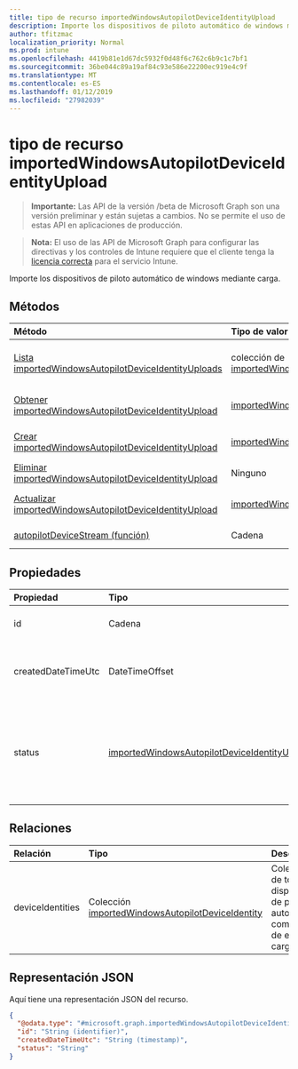 ```yaml
---
title: tipo de recurso importedWindowsAutopilotDeviceIdentityUpload
description: Importe los dispositivos de piloto automático de windows mediante carga.
author: tfitzmac
localization_priority: Normal
ms.prod: intune
ms.openlocfilehash: 4419b81e1d67dc5932f0d48f6c762c6b9c1c7bf1
ms.sourcegitcommit: 36be044c89a19af84c93e586e22200ec919e4c9f
ms.translationtype: MT
ms.contentlocale: es-ES
ms.lasthandoff: 01/12/2019
ms.locfileid: "27982039"
---
```

# <a name="importedwindowsautopilotdeviceidentityupload-resource-type"></a>tipo de recurso importedWindowsAutopilotDeviceIdentityUpload

> **Importante:** Las API de la versión /beta de Microsoft Graph son una versión preliminar y están sujetas a cambios. No se permite el uso de estas API en aplicaciones de producción.

> **Nota:** El uso de las API de Microsoft Graph para configurar las directivas y los controles de Intune requiere que el cliente tenga la [licencia correcta](https://go.microsoft.com/fwlink/?linkid=839381) para el servicio Intune.

Importe los dispositivos de piloto automático de windows mediante carga.
## <a name="methods"></a>Métodos
|Método|Tipo de valor devuelto|Descripción|
|:---|:---|:---|
|[Lista importedWindowsAutopilotDeviceIdentityUploads](../api/intune-enrollment-importedwindowsautopilotdeviceidentityupload-list.md)|colección de [importedWindowsAutopilotDeviceIdentityUpload](../resources/intune-enrollment-importedwindowsautopilotdeviceidentityupload.md)|Propiedades de la lista y relaciones de los objetos [importedWindowsAutopilotDeviceIdentityUpload](../resources/intune-enrollment-importedwindowsautopilotdeviceidentityupload.md) .|
|[Obtener importedWindowsAutopilotDeviceIdentityUpload](../api/intune-enrollment-importedwindowsautopilotdeviceidentityupload-get.md)|[importedWindowsAutopilotDeviceIdentityUpload](../resources/intune-enrollment-importedwindowsautopilotdeviceidentityupload.md)|Leer las propiedades y las relaciones del objeto [importedWindowsAutopilotDeviceIdentityUpload](../resources/intune-enrollment-importedwindowsautopilotdeviceidentityupload.md) .|
|[Crear importedWindowsAutopilotDeviceIdentityUpload](../api/intune-enrollment-importedwindowsautopilotdeviceidentityupload-create.md)|[importedWindowsAutopilotDeviceIdentityUpload](../resources/intune-enrollment-importedwindowsautopilotdeviceidentityupload.md)|Crear un nuevo objeto [importedWindowsAutopilotDeviceIdentityUpload](../resources/intune-enrollment-importedwindowsautopilotdeviceidentityupload.md) .|
|[Eliminar importedWindowsAutopilotDeviceIdentityUpload](../api/intune-enrollment-importedwindowsautopilotdeviceidentityupload-delete.md)|Ninguno|Elimina un [importedWindowsAutopilotDeviceIdentityUpload](../resources/intune-enrollment-importedwindowsautopilotdeviceidentityupload.md).|
|[Actualizar importedWindowsAutopilotDeviceIdentityUpload](../api/intune-enrollment-importedwindowsautopilotdeviceidentityupload-update.md)|[importedWindowsAutopilotDeviceIdentityUpload](../resources/intune-enrollment-importedwindowsautopilotdeviceidentityupload.md)|Actualizar las propiedades de un objeto [importedWindowsAutopilotDeviceIdentityUpload](../resources/intune-enrollment-importedwindowsautopilotdeviceidentityupload.md) .|
|[autopilotDeviceStream (función)](../api/intune-enrollment-importedwindowsautopilotdeviceidentityupload-autopilotdevicestream.md)|Cadena|Crear una solicitud de carga con la secuencia de dispositivo de piloto automático en ella.|

## <a name="properties"></a>Propiedades
|Propiedad|Tipo|Descripción|
|:---|:---|:---|
|id|Cadena|El GUID para el objeto|
|createdDateTimeUtc|DateTimeOffset|Fecha y hora cuando se crea la entidad.|
|status|[importedWindowsAutopilotDeviceIdentityUploadStatus](../resources/intune-enrollment-importedwindowsautopilotdeviceidentityuploadstatus.md)|Estado de la carga. Los valores posibles son: `noUpload`, `pending`, `complete` y `error`.|

## <a name="relationships"></a>Relaciones
|Relación|Tipo|Descripción|
|:---|:---|:---|
|deviceIdentities|Colección [importedWindowsAutopilotDeviceIdentity](../resources/intune-enrollment-importedwindowsautopilotdeviceidentity.md)|Colección de todos los dispositivos de piloto automático como parte de esta carga.|

## <a name="json-representation"></a>Representación JSON
Aquí tiene una representación JSON del recurso.
<!-- {
  "blockType": "resource",
  "keyProperty": "id",
  "@odata.type": "microsoft.graph.importedWindowsAutopilotDeviceIdentityUpload"
}
-->
``` json
{
  "@odata.type": "#microsoft.graph.importedWindowsAutopilotDeviceIdentityUpload",
  "id": "String (identifier)",
  "createdDateTimeUtc": "String (timestamp)",
  "status": "String"
}
```





